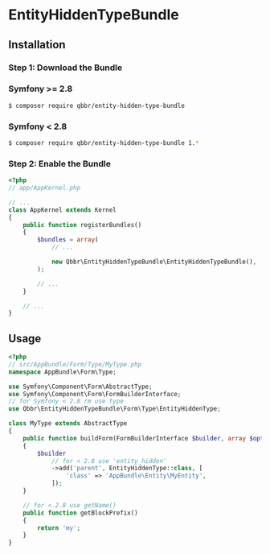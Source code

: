 # EntityHiddenTypeBundle

## Installation

### Step 1: Download the Bundle

### Symfony >= 2.8

```bash
$ composer require qbbr/entity-hidden-type-bundle
```

### Symfony < 2.8

```bash
$ composer require qbbr/entity-hidden-type-bundle 1.*
```

### Step 2: Enable the Bundle

```php
<?php
// app/AppKernel.php

// ...
class AppKernel extends Kernel
{
    public function registerBundles()
    {
        $bundles = array(
            // ...

            new Qbbr\EntityHiddenTypeBundle\EntityHiddenTypeBundle(),
        );

        // ...
    }

    // ...
}
```

## Usage

```php
<?php
// src/AppBundle/Form/Type/MyType.php
namespace AppBundle\Form\Type;

use Symfony\Component\Form\AbstractType;
use Symfony\Component\Form\FormBuilderInterface;
// for Symfony < 2.8 rm use type
use Qbbr\EntityHiddenTypeBundle\Form\Type\EntityHiddenType;

class MyType extends AbstractType
{
    public function buildForm(FormBuilderInterface $builder, array $options)
    {
        $builder
            // for < 2.8 use 'entity_hidden'
            ->add('parent', EntityHiddenType::class, [
                'class' => 'AppBundle\Entity\MyEntity',
            ]);
    }

    // for < 2.8 use getName()
    public function getBlockPrefix()
    {
        return 'my';
    }
}
```
